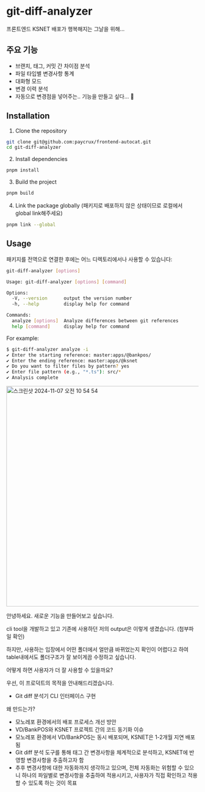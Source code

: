# git-diff-analyzer

프론트엔드 KSNET 배포가 행복해지는 그날을 위해...

## 주요 기능

- 브랜치, 태그, 커밋 간 차이점 분석
- 파일 타입별 변경사항 통계
- 대화형 모드
- 변경 이력 분석
- 자동으로 변경점을 넣어주는.. 기능을 만들고 싶다... 🥲

## Installation

1. Clone the repository

```bash
git clone git@github.com:paycrux/frontend-autocat.git
cd git-diff-analyzer
```

2. Install dependencies

```bash
pnpm install
```

3. Build the project

```bash
pnpm build
```

4. Link the package globally (패키지로 배포하지 않은 상태이므로 로컬에서 global link해주세요)

```bash
pnpm link --global
```

## Usage

패키지를 전역으로 연결한 후에는 어느 디렉토리에서나 사용할 수 있습니다:

```bash
git-diff-analyzer [options]

Usage: git-diff-analyzer [options] [command]

Options:
  -V, --version      output the version number
  -h, --help         display help for command

Commands:
  analyze [options]  Analyze differences between git references
  help [command]     display help for command
```

For example:

```bash
$ git-diff-analyzer analyze -i
✔ Enter the starting reference: master:apps/@bankpos/
✔ Enter the ending reference: master:apps/@ksnet
✔ Do you want to filter files by pattern? yes
✔ Enter file pattern (e.g., "*.ts"): src/*
✔ Analysis complete
```

<img width="578" alt="스크린샷 2024-11-07 오전 10 54 54" src="https://github.com/user-attachments/assets/04e406d0-cf21-486a-a467-b2d7858b072d">

안녕하세요. 새로운 기능을 만들어보고 싶습니다.

cli tool을 개발하고 있고 기존에 사용하던 저의 output은 이렇게 생겼습니다. (첨부파일 확인)

하지만, 사용하는 입장에서 어떤 폴더에서 얼만큼 바뀌었는지 확인이 어렵다고 하여 table내에서도 폴더구조가 잘 보이게끔 수정하고 싶습니다.

어떻게 하면 사용자가 더 잘 사용할 수 있을까요?

우선, 이 프로덕트의 목적을 안내해드리겠습니다.

- Git diff 분석기 CLI 인터페이스 구현

왜 만드는가?

- 모노레포 환경에서의 배포 프로세스 개선 방안
- VD/BankPOS와 KSNET 프로젝트 간의 코드 동기화 이슈
- 모노레포 환경에서 VD/BankPOS는 동시 배포되며, KSNET은 1-2개월 지연 배포됨
- Git diff 분석 도구를 통해 태그 간 변경사항을 체계적으로 분석하고, KSNET에 반영할 변경사항을 추출하고자 함
- 추후 변경사항에 대한 자동화까지 생각하고 있으며, 전체 자동화는 위험할 수 있으니 하나의 파일별로 변경사항을 추출하여 적용시키고, 사용자가 직접 확인하고 적용할 수 있도록 하는 것이 목표
